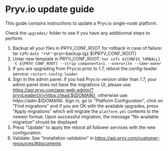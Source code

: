 # Pryv.io update guide

This guide contains instructions to update a Pryv.io single-node platform.

Check the `upgrades/` folder to see if you have any additionnal steps to perform.

1. Backup all your files in PRYV_CONF_ROOT for rollback in case of failure: tar czfv `date "+%F"`-pryv-backup.tgz ${PRYV_CONF_ROOT}
2. Untar new template in PRYV_CONF_ROOT: `tar xzfv ${CONFIG_TARBALL} -C ${PRYV_CONF_ROOT} --strip-components=1 --overwrite --same-owner`
3. If you are upgrading from Pryv.io prior to 1.7, reboot the config-leader service: `restart-config-leader`
4. Sign in the admin panel. If you had Pryv.io version older than 1.7, your admin panel does not have the migrations UI, please use: https://api.pryv.com/app-web-admin/?pryvLeaderUrl=https://lead.${DOMAIN}, otherwise use: https://adm.${DOMAIN}. Sign in, go to "Platform Configuration", click on "Find migrations" and if you are OK with the available upgrades, press "Apply migrations" which will migrate the `platform.yml` contents to the newest format.
Upon successful migration, the message "No available migration" should be displayed
5. Press "Update" to apply the reboot all follower services with the new configuration.
6. Validate: See "Installation validation" in https://api.pryv.com/customer-resources/#documents
